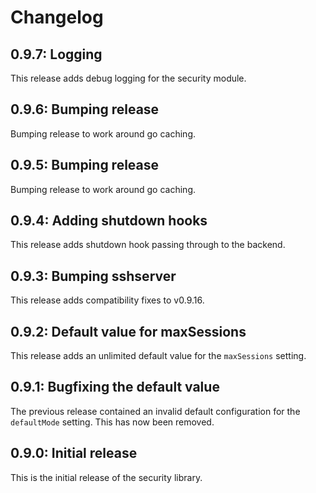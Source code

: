 # Changelog

## 0.9.7: Logging

This release adds debug logging for the security module.

## 0.9.6: Bumping release

Bumping release to work around go caching.

## 0.9.5: Bumping release

Bumping release to work around go caching.

## 0.9.4: Adding shutdown hooks

This release adds shutdown hook passing through to the backend.

## 0.9.3: Bumping sshserver

This release adds compatibility fixes to v0.9.16.

## 0.9.2: Default value for maxSessions

This release adds an unlimited default value for the `maxSessions` setting.

## 0.9.1: Bugfixing the default value

The previous release contained an invalid default configuration for the `defaultMode` setting. This has now been removed.

## 0.9.0: Initial release

This is the initial release of the security library.